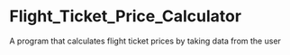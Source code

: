 # Flight_Ticket_Price_Calculator
 A program that calculates flight ticket prices by taking data from the user

